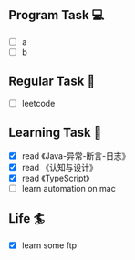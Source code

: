

## Program Task  💻
- [ ] a
- [ ] b

## Regular Task  🤡
- [ ] leetcode

## Learning Task 🎯
- [x] read 《Java-异常-断言-日志》
- [x] read 《认知与设计》
- [x] read 《TypeScript》
- [ ] learn automation on mac

## Life 🏄
- [x] learn some ftp